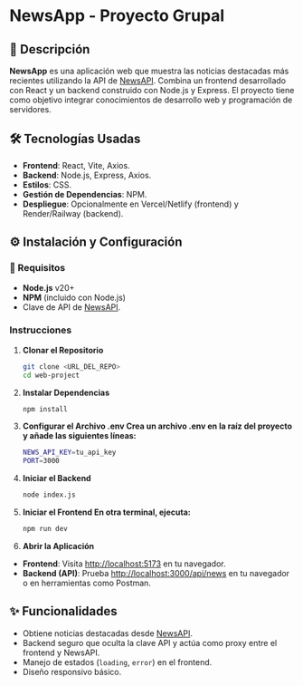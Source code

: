 # NewsApp - Proyecto Grupal

## 📑 Descripción
**NewsApp** es una aplicación web que muestra las noticias destacadas más recientes utilizando la API de [NewsAPI](https://newsapi.org/). Combina un frontend desarrollado con React y un backend construido con Node.js y Express. El proyecto tiene como objetivo integrar conocimientos de desarrollo web y programación de servidores.

## 🛠️ Tecnologías Usadas
- **Frontend**: React, Vite, Axios.
- **Backend**: Node.js, Express, Axios.
- **Estilos**: CSS.
- **Gestión de Dependencias**: NPM.
- **Despliegue**: Opcionalmente en Vercel/Netlify (frontend) y Render/Railway (backend).

## ⚙️ Instalación y Configuración

### 🔧 Requisitos
- **Node.js** v20+
- **NPM** (incluido con Node.js)
- Clave de API de [NewsAPI](https://newsapi.org/).

### Instrucciones
1. **Clonar el Repositorio**
   ```bash
   git clone <URL_DEL_REPO>
   cd web-project

2. **Instalar Dependencias**
   ```bash
   npm install
   
3. **Configurar el Archivo .env Crea un archivo .env en la raíz del proyecto y añade las siguientes líneas:**
   ```bash
   NEWS_API_KEY=tu_api_key
   PORT=3000
   
4. **Iniciar el Backend**
   ```bash
   node index.js

5. **Iniciar el Frontend En otra terminal, ejecuta:**
   ```bash
   npm run dev

6. **Abrir la Aplicación**
- **Frontend**: Visita [http://localhost:5173](http://localhost:5173) en tu navegador.
- **Backend (API)**: Prueba [http://localhost:3000/api/news](http://localhost:3000/api/news) en tu navegador o en herramientas como Postman.

## ✨ Funcionalidades
- Obtiene noticias destacadas desde [NewsAPI](https://newsapi.org/).
- Backend seguro que oculta la clave API y actúa como proxy entre el frontend y NewsAPI.
- Manejo de estados (`loading`, `error`) en el frontend.
- Diseño responsivo básico.
